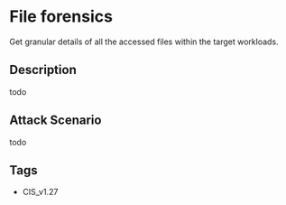 # File forensics
Get granular details of all the accessed files within the target workloads.

## Description
todo

## Attack Scenario
todo

## Tags
- CIS_v1.27







